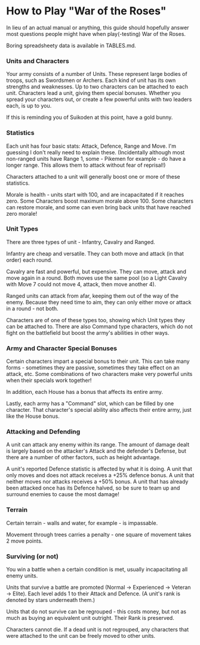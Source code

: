 How to Play "War of the Roses"
==============================

In lieu of an actual manual or anything, this guide should hopefully answer most questions people might have when play(-testing) War of the Roses.




Boring spreadsheety data is available in TABLES.md.




### Units and Characters




Your army consists of a number of Units.  These represent large bodies of troops, such as Swordsmen or Archers.  Each kind of unit has its own strengths and weaknesses.  Up to two characters can be attached to each unit.  Characters lead a unit, giving them special bonuses.  Whether you spread your characters out, or create a few powerful units with two leaders each, is up to you.




If this is reminding you of Suikoden at this point, have a gold bunny.




### Statistics




Each unit has four basic stats: Attack, Defence, Range and Move.  I'm guessing I don't really need to explain these.  (Incidentally although most non-ranged units have Range 1, some - Pikemen for example - do have a longer range.  This allows them to attack without fear of reprisal!)




Characters attached to a unit will generally boost one or more of these statistics.




Morale is health - units start with 100, and are incapacitated if it reaches zero.  Some Characters boost maximum morale above 100.  Some characters can restore morale, and some can even bring back units that have reached zero morale!




### Unit Types




There are three types of unit - Infantry, Cavalry and Ranged.




Infantry are cheap and versatile.  They can both move and attack (in that order) each round.




Cavalry are fast and powerful, but expensive.  They can move, attack and move again in a round.  Both moves use the same pool (so a Light Cavalry with Move 7 could not move 4, attack, then move another 4).




Ranged units can attack from afar, keeping them out of the way of the enemy.  Because they need time to aim, they can only either move or attack in a round - not both.




Characters are of one of these types too, showing which Unit types they can be attached to.  There are also Command type characters, which do not fight on the battlefield but boost the army's abilities in other ways.




### Army and Character Special Bonuses




Certain characters impart a special bonus to their unit.  This can take many forms - sometimes they are passive, sometimes they take effect on an attack, etc.  Some combinations of two characters make very powerful units when their specials work together!




In addition, each House has a bonus that affects its entire army.




Lastly, each army has a "Command" slot, which can be filled by one character.  That character's special ability also affects their entire army, just like the House bonus.




### Attacking and Defending




A unit can attack any enemy within its range.  The amount of damage dealt is largely based on the attacker's Attack and the defender's Defense, but there are a number of other factors, such as height advantage.




A unit's reported Defence statistic is affected by what it is doing.  A unit that only moves and does not attack receives a +25% defence bonus.  A unit that neither moves nor attacks receives a +50% bonus.  A unit that has already been attacked once has its Defence halved, so be sure to team up and surround enemies to cause the most damage!




### Terrain




Certain terrain - walls and water, for example - is impassable.




Movement through trees carries a penalty - one square of movement takes 2 move points.




### Surviving (or not)




You win a battle when a certain condition is met, usually incapacitating all enemy units.




Units that survive a battle are promoted (Normal -> Experienced -> Veteran -> Elite).  Each level adds 1 to their Attack and Defence.  (A unit's rank is denoted by stars underneath them.)




Units that do not survive can be regrouped - this costs money, but not as much as buying an equivalent unit outright.  Their Rank is preserved.




Characters cannot die.  If a dead unit is not regrouped, any characters that were attached to the unit can be freely moved to other units.
